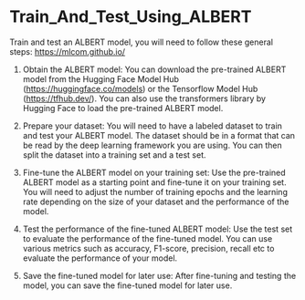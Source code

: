 # Train_And_Test_Using_ALBERT

Train and test an ALBERT model, you will need to follow these general steps: https://mlcom.github.io/

1) Obtain the ALBERT model: You can download the pre-trained ALBERT model from the Hugging Face Model Hub (https://huggingface.co/models) or the Tensorflow Model Hub (https://tfhub.dev/). You can also use the transformers library by Hugging Face to load the pre-trained ALBERT model.

2) Prepare your dataset: You will need to have a labeled dataset to train and test your ALBERT model. The dataset should be in a format that can be read by the deep learning framework you are using. You can then split the dataset into a training set and a test set.

3) Fine-tune the ALBERT model on your training set: Use the pre-trained ALBERT model as a starting point and fine-tune it on your training set. You will need to adjust the number of training epochs and the learning rate depending on the size of your dataset and the performance of the model.

4) Test the performance of the fine-tuned ALBERT model: Use the test set to evaluate the performance of the fine-tuned model. You can use various metrics such as accuracy, F1-score, precision, recall etc to evaluate the performance of your model.

5) Save the fine-tuned model for later use: After fine-tuning and testing the model, you can save the fine-tuned model for later use.
